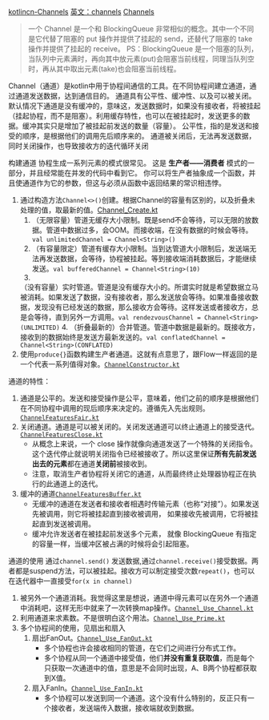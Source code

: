 [kotlincn-Channels](https://www.kotlincn.net/docs/reference/coroutines/channels.html)
[英文：channels](https://kotlinlang.org/docs/reference/coroutines/channels.html)
[Channels](https://play.kotlinlang.org/hands-on/Introduction%20to%20Coroutines%20and%20Channels/08_Channels)

> 一个 Channel 是一个和 BlockingQueue 非常相似的概念。其中一个不同是它代替了阻塞的 put 操作并提供了挂起的 send，还替代了阻塞的 take 操作并提供了挂起的 receive。
> PS：BlockingQueue 是一个阻塞的队列，当队列中元素满时，再向其中放元素(put)会阻塞当前线程，同理当队列空时，再从其中取出元素(take)也会阻塞当前线程。

Channel（通道）是kotlin中用于协程间通信的工具。在不同协程间建立通道，通过通道发送数据，达到通信目的。
通道具有公平性、缓冲性、以及可以被关闭。
默认情况下通道是没有缓冲的，意味这，发送数据时，如果没有接收者，将被挂起（挂起协程，而不是阻塞）。利用缓存特性，也可以在被挂起时，发送更多的数据。缓冲其实只是增加了被挂起前发送的数量（容量）。
公平性，指的是发送和接受的顺序，是根据他们的调用先后顺序来的。
通道被关闭后，无法再发送数据，同时关闭操作，也导致接收方的迭代循环关闭

构建通道
协程生成一系列元素的模式很常见。 这是 **生产者——消费者** 模式的一部分，并且经常能在并发的代码中看到它。 你可以将生产者抽象成一个函数，并且使通道作为它的参数，但这与必须从函数中返回结果的常识相违悖。
1. 通过构造方法`Channel<>()`创建。根据Channel的容量有区别的，以及折叠未处理的值，取最新的值。[Channel_Create.kt](Channel_Create.kt)
    1. （无限容量）管道无缓存大小限制。既是send不会等待，可以无限的放数据。管道中数据过多，会OOM。而接收端，在没有数据的时候会等待。`val unlimitedChannel = Channel<String>()`
    2. （有容量限定）管道有缓存大小限制。当到达管道大小限制后，发送端无法再发送数据，会等待，协程被挂起。等到接收端消耗数据后，才能继续发送。`val bufferedChannel = Channel<String>(10)`
    3.
    （没有容量）实时管道。管道是没有缓存大小的。所谓实时就是希望数据立马被消耗。如果发送了数据，没有接收者，那么发送放会等待。如果准备接收数据，发现没有已经发送的数据，那么接收方会等待。这样发送或者接收方，总是会等待，直到另外一方调用。`val rendezvousChannel = Channel<String>(UNLIMITED)`
    4. （折叠最新的）合并管道。管道中数据是最新的。既接收方，接收到的数据始终是发送方最新发送的。`val conflatedChannel = Channel<String>(CONFLATED)`
2. 使用`produce{}`函数构建生产者通道。这就有点意思了，跟Flow一样返回的是一个代表一系列值得对象。[`ChannelConstructor.kt`](ChannelConstructor.kt)


通道的特性：
1. 通道是公平的。发送和接受操作是公平，意味着，他们之前的顺序是根据他们在不同协程中调用的现后顺序来决定的。遵循先入先出规则。[`ChannelFeaturesFair.kt`](ChannelFeaturesFair.kt)
2. 关闭通道。通道是可以被关闭的。关闭发送通道可以终止通道上的接受迭代。[`ChannelFeaturesClose.kt`](ChannelFeaturesClose.kt)
    * 从概念上来说，一个 close 操作就像向通道发送了一个特殊的关闭指令。 这个迭代停止就说明关闭指令已经被接收了。所以这里保证**所有先前发送出去的元素**都在通道**关闭前**被接收到。
    * 注意，取消生产者协程将关闭它的通道，从而最终终止处理器协程正在执行的此通道上的迭代。
3. 缓冲的通道[`ChannelFeaturesBuffer.kt`](ChannelFeaturesBuffer.kt)
    * 无缓冲的通道在发送者和接收者相遇时传输元素（也称“对接”）。如果发送先被调用，则它将被挂起直到接收被调用， 如果接收先被调用，它将被挂起直到发送被调用。
    * 缓冲允许发送者在被挂起前发送多个元素， 就像 BlockingQueue 有指定的容量一样，当缓冲区被占满的时候将会引起阻塞。

通道的使用
通过`channel.send()` 发送数据,通过`channel.receive()`接受数据。两者都是suspend方法，可以被挂起。接收方可以制定接受次数`repeat()`，也可以在迭代器中一直接受`for(x in channel)`
1. 被另外一个通道消耗。我觉得这里是想说，通道中得元素可以在另外一个通道中消耗吧，这样无形中就来了一次转换map操作。[`Channel_Use_Channel.kt`](Channel_Use_Channel.kt)
2. 利用通道来求素数。不是很明白这个用法。[`Channel_Use_Prime.kt`](Channel_Use_Prime.kt)
3. 多个协程间的使用，见扇出和扇入
    1. 扇出FanOut。[`Channel_Use_FanOut.kt`](Channel_Use_FanOut.kt)
        * 多个协程也许会接收相同的管道，在它们之间进行分布式工作。
        * 多个协程从同一个通道中接受值，他们**并没有重复获取值**，而是每个只获取一次通道中的值，意思是不会同时出现，A、B两个协程都获取到X值。
    2. 扇入FanIn。[`Channel_Use_FanIn.kt`](Channel_Use_FanIn.kt)
        * 多个协程可以发送到同一个通道。这个没有什么特别的，反正只有一个接收者，发送端传入数据，接收端就收到数据。
